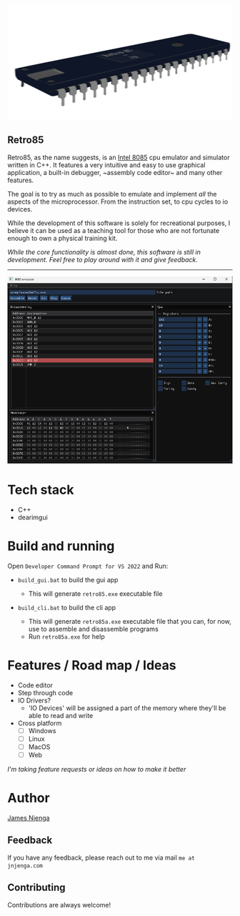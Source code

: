 <p align="center">
  <img width="512" height="256" src="./docs/img/readme_logo.png">
</p>

Retro85
---

Retro85, as the name suggests, is an [Intel 8085](https://en.wikipedia.org/wiki/Intel_8085) cpu emulator and simulator written in C++.
It features a very intuitive and easy to use graphical application, a built-in debugger, ~assembly code editor~ and many other features.

The goal is to try as much as possible to emulate and implement _all_ the aspects of the microprocessor.
From the instruction set, to cpu cycles to io devices.

While the development of this software is solely for recreational purposes, I believe it can be used as a teaching tool for those who are not fortunate enough
to own a  physical training kit.

*While the core functionality is almost done, this software is still in development. Feel free to play around with it and give feedback.*

---

![UI view](docs/img/screenshot1.png)

# Tech stack

- C++
- dearimgui

# Build and running

Open `Developer Command Prompt for VS 2022` and Run:

- `build_gui.bat` to build the gui app
    - This will generate `retro85.exe` executable file

- `build_cli.bat` to build the cli app
    - This will generate `retro85a.exe` executable file that you can, for now, use to assemble and disassemble programs
    - Run `retro85a.exe` for help

# Features / Road map / Ideas

- Code editor
- Step through code
- IO Drivers?
    - 'IO Devices' will be assigned a part of the memory where they'll be able to read and write
- Cross platform
    - [ ] Windows
    - [ ] Linux
    - [ ] MacOS
    - [ ] Web

*I'm taking feature requests or ideas on how to make it better*

# Author

[James Njenga](jnjenga.com)

## Feedback

If you have any feedback, please reach out to me via mail `me at jnjenga.com`
  
## Contributing

Contributions are always welcome!
